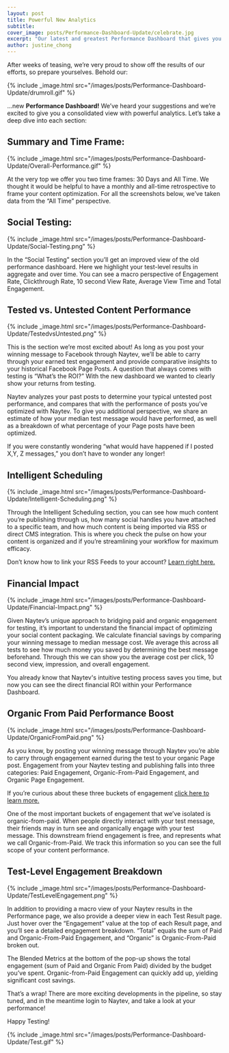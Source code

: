 ```yaml
---
layout: post
title: Powerful New Analytics
subtitle: 
cover_image: posts/Performance-Dashboard-Update/celebrate.jpg
excerpt: "Our latest and greatest Performance Dashboard that gives you a consolidated view of the important metrics you need."
author: justine_chong
---
```

After weeks of teasing, we’re very proud to show off the results of our efforts, so prepare yourselves. Behold our: 


{% include _image.html src="/images/posts/Performance-Dashboard-Update/drumroll.gif" %}

...new **Performance Dashboard!** We’ve heard your suggestions and we’re excited to give you a consolidated view with powerful analytics. Let’s take a deep dive into each section: 

## Summary and Time Frame:

{% include _image.html src="/images/posts/Performance-Dashboard-Update/Overall-Performance.gif" %}

At the very top we offer you two time frames: 30 Days and All Time. We thought it would be helpful to have a monthly and all-time retrospective to frame your content optimization. For all the screenshots below, we’ve taken data from the “All Time” perspective. 

## Social Testing: 

{% include _image.html src="/images/posts/Performance-Dashboard-Update/Social-Testing.png" %}

In the “Social Testing” section you’ll get an improved view of the old performance dashboard. Here we highlight your test-level results in aggregate and over time. You can see a macro perspective of Engagement Rate, Clickthrough Rate, 10 second View Rate, Average View Time and Total Engagement. 

## Tested vs. Untested Content Performance 

{% include _image.html src="/images/posts/Performance-Dashboard-Update/TestedvsUntested.png" %}

This is the section we’re most excited about! As long as you post your winning message to Facebook through Naytev, we’ll be able to carry through your earned test engagement and provide comparative insights to your historical Facebook Page Posts.  A question that always comes with testing is “What’s the ROI?” With the new dashboard we wanted to clearly show your returns from testing.

Naytev analyzes your past posts to determine your typical untested post performance, and compares that with the performance of posts you’ve optimized with Naytev. To give you additional perspective, we share an estimate of how your median test message would have performed, as well as a breakdown of what percentage of your Page posts have been optimized.

If you were constantly wondering “what would have happened if I posted X,Y, Z messages,” you don’t have to wonder any longer! 

## Intelligent Scheduling

{% include _image.html src="/images/posts/Performance-Dashboard-Update/Intelligent-Scheduling.png" %}


Through the Intelligent Scheduling section, you can see how much content you’re publishing through us, how many social handles you have attached to a specific team, and how much content is being imported via RSS or direct CMS integration. This is where you check the pulse on how your content is organized and if you’re streamlining your workflow for maximum efficacy. 

Don’t know how to link your RSS Feeds to your account? [Learn right here. ](http://success.naytev.com/setup-your-account/content-management/link-your-rss-feeds)


## Financial Impact

{% include _image.html src="/images/posts/Performance-Dashboard-Update/Financial-Impact.png" %}

Given Naytev’s unique approach to bridging paid and organic engagement for testing, it’s important to understand the financial impact of optimizing your social content packaging. We calculate financial savings by comparing your winning message to median message cost. We average this across all tests to see how much money you saved by determining the best message beforehand. Through this we can show you the average cost per click, 10 second view, impression, and overall engagement.

You already know that Naytev's intuitive testing process saves you time, but now you can see the direct financial ROI within your Performance Dashboard.
 
## Organic From Paid Performance Boost

 {% include _image.html src="/images/posts/Performance-Dashboard-Update/OrganicFromPaid.png" %}

As you know, by posting your winning message through Naytev you’re able to carry through engagement earned during the test to your organic Page post. Engagement from your Naytev testing and publishing falls into three categories: Paid Engagement, Organic-From-Paid Engagement, and Organic Page Engagement. 

If you’re curious about these three buckets of engagement [click here to learn more.](http://success.naytev.com/test-and-understand-your-results/understand-your-test-results/three-categories-of-engagement) 

One of the most important buckets of engagement that we’ve isolated is organic-from-paid. When people directly interact with your test message, their friends may in turn see and organically engage with your test message. This downstream friend engagement is free, and represents what we call Organic-from-Paid. We track this information so you can see the full scope of your content performance. 



## Test-Level Engagement Breakdown
 
{% include _image.html src="/images/posts/Performance-Dashboard-Update/TestLevelEngagement.png" %}


In addition to providing a macro view of your Naytev results in the Performance page, we also provide a deeper view in each Test Result page.  Just hover over the “Engagement” value at the top of each Result page, and you’ll see a detailed engagement breakdown. “Total” equals the sum of Paid and Organic-From-Paid Engagement, and “Organic” is Organic-From-Paid broken out. 

The Blended Metrics at the bottom of the pop-up shows the total engagement (sum of Paid and Organic From Paid) divided by the budget you’ve spent. Organic-from-Paid Engagement can quickly add up, yielding significant cost savings.

That’s a wrap! There are more exciting developments in the pipeline, so stay tuned, and in the meantime login to Naytev, and take a look at your performance!

Happy Testing! 

{% include _image.html src="/images/posts/Performance-Dashboard-Update/Test.gif" %}
